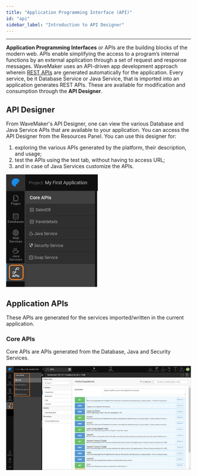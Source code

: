 ```yaml
---
title: "Application Programming Interface (API)"
id: "api"
sidebar_label: "Introduction to API Designer"
---
```

---

**Application Programming Interfaces** or APIs are the building blocks of the modern web. APIs enable simplifying the access to a program’s internal functions by an external application through a set of request and response messages. WaveMaker uses an API-driven app development approach wherein [REST APIs](http://www.restapitutorial.com/lessons/whatisrest.html) are generated automatically for the application. Every service, be it Database Service or Java Service, that is imported into an application generates REST APIs. These are available for modification and consumption through the **API Designer**.

## API Designer

From WaveMaker's API Designer, one can view the various Database and Java Service APIs that are available to your application. You can access the API Designer from the Resources Panel. You can use this designer for:

1. exploring the various APIs generated by the platform, their description, and usage;
2. test the APIs using the test tab, without having to access URL;
3. and in case of Java Services customize the APIs.

[![](/learn/assets/API_Access.png)](/learn/assets/API_Access.png)

## Application APIs

These APIs are generated for the services imported/written in the current application.

### Core APIs

Core APIs are APIs generated from the Database, Java and Security Services.

[![](/learn/assets/API_DB.png)](/learn/assets/API_DB.png)

